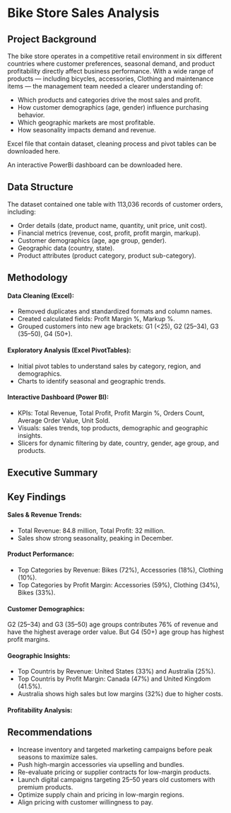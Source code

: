 # Bike Store Sales Analysis
## Project Background
The bike store operates in a competitive retail environment in six different countries where customer preferences, seasonal demand, and product profitability directly affect business performance. With a wide range of products — including bicycles, accessories, Clothing and maintenance items — the management team needed a clearer understanding of:

- Which products and categories drive the most sales and profit.  
- How customer demographics (age, gender) influence purchasing behavior.  
- Which geographic markets are most profitable.  
- How seasonality impacts demand and revenue.

Excel file that contain dataset, cleaning process and pivot tables can be downloaded here.

An interactive PowerBi dashboard can be downloaded here.
## Data Structure
The dataset contained one table with 113,036 records of customer orders, including:

- Order details (date, product name, quantity, unit price, unit cost).  
- Financial metrics (revenue, cost, profit, profit margin, markup).  
- Customer demographics (age, age group, gender).  
- Geographic data (country, state).  
- Product attributes (product category, product sub-category).
## Methodology
#### Data Cleaning (Excel):
- Removed duplicates and standardized formats and column names.
- Created calculated fields: Profit Margin %, Markup %.
- Grouped customers into new age brackets: G1 (<25), G2 (25–34), G3 (35–50), G4 (50+).

#### Exploratory Analysis (Excel PivotTables):
- Initial pivot tables to understand sales by category, region, and demographics.
- Charts to identify seasonal and geographic trends.

#### Interactive Dashboard (Power BI):
- KPIs: Total Revenue, Total Profit, Profit Margin %, Orders Count, Average Order Value, Unit Sold.
- Visuals: sales trends, top products, demographic and geographic insights.
- Slicers for dynamic filtering by date, country, gender, age group, and products.
## Executive Summary
## Key Findings
#### Sales & Revenue Trends:
- Total Revenue: 84.8 million, Total Profit: 32 million.
- Sales show strong seasonality, peaking in December.
#### Product Performance:
- Top Categories by Revenue: Bikes (72%), Accessories (18%), Clothing (10%).
- Top Categories by Profit Margin: Accessories (59%), Clothing (34%), Bikes (33%).
#### Customer Demographics:
G2 (25–34) and G3 (35–50) age groups contributes 76% of revenue and have the highest average order value. But G4 (50+) age group has highest profit margins.
#### Geographic Insights:
- Top Countris by Revenue: United States (33%) and Australia (25%).
- Top Countris by Profit Margin: Canada (47%) and United Kingdom (41.5%).
- Australia shows high sales but low margins (32%) due to higher costs.
#### Profitability Analysis:
## Recommendations
- Increase inventory and targeted marketing campaigns before peak seasons to maximize sales.
- Push high-margin accessories via upselling and bundles.
- Re-evaluate pricing or supplier contracts for low-margin products.
- Launch digital campaigns targeting 25–50 years old customers with premium products.
- Optimize supply chain and pricing in low-margin regions.
- Align pricing with customer willingness to pay.
